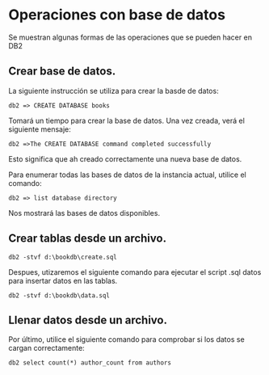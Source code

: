 # Operaciones con base de datos
Se muestran algunas formas de las operaciones que se pueden hacer en DB2

## Crear base de datos.
La siguiente instrucción se utiliza para crear la basde de datos:

```db2
db2 => CREATE DATABASE books
```

Tomará un tiempo para crear la base de datos. Una vez creada, verá el siguiente mensaje:

```db2
db2 =>The CREATE DATABASE command completed successfully

```

Esto significa que ah creado correctamente una nueva base de datos.

Para enumerar todas las bases de datos de la instancia actual, utilice el comando: 

```db2
db2 => list database directory
```

Nos mostrará las bases de datos disponibles.

## Crear tablas desde un archivo.
```
db2 -stvf d:\bookdb\create.sql
```

Despues, utizaremos el siguiente comando para ejecutar el script .sql datos para insertar datos en las tablas.

```db2
db2 -stvf d:\bookdb\data.sql
```

## Llenar datos desde un archivo.
Por último, utilice el siguiente comando para comprobar si los datos se cargan correctamente:

```
db2 select count(*) author_count from authors
```
